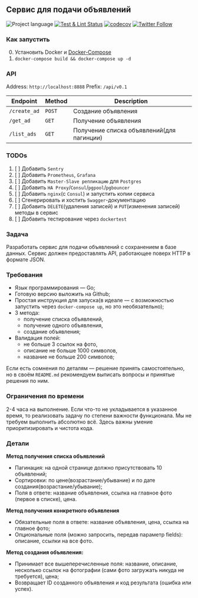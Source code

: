 ## Сервис для подачи объявлений
![Project language][badge_language]
[![Test & Lint Status][badge_build]][link_build]
[![codecov](https://codecov.io/gh/nizhikebinesi/golang-test-task/graph/badge.svg?token=JJVKAZ8PWX)](https://codecov.io/gh/nizhikebinesi/golang-test-task)
[![Twitter Follow](https://img.shields.io/twitter/follow/nizhikebinesi)](https://twitter.com/nizhikebinesi)


[badge_build]:https://img.shields.io/github/workflow/status/nizhikebinesi/golang-test-task/Check%20on%20PRs%20and%20push
[badge_language]:https://img.shields.io/badge/language-go_1.18-blue.svg?longCache=true
[link_build]:https://github.com/nizhikebinesi/golang-test-task/actions


### Как запустить
0. Установить Docker и [Docker-Compose](https://www.digitalocean.com/community/tutorials/how-to-install-and-use-docker-compose-on-ubuntu-20-04-ru)
1. `docker-compose build && docker-compose up -d`

### API
Address: `http://localhost:8888`
Prefix: `/api/v0.1`

| Endpoint | Method | Description                                |
| ---   | ------------- |--------------------------------------------|
| `/create_ad` | `POST` | Создание объявления |                       
| `/get_ad` | `GET` | Получение объявления |                      
| `/list_ads` | `GET` | Получение списка объявлений(для пагинции)  |

### TODOs
1. [ ] Добавить `Sentry`
2. [ ] Добавить `Prometheus`, `Grafana`
3. [ ] Добавить `Master-Slave репликацию` для `Postgres`
4. [ ] Добавить `HA Proxy`/`Consul`/`pgpool`/`pgbouncer`
5. [ ] Добавить `nginx`(с `Consul`) и запустить копии сервиса
6. [ ] Сгенерировать и хостить `Swagger`-документацию
7. [ ] Добавить `DELETE`(удаления записей) и `PUT`(изменения записей) методы в сервис
8. [ ] Добавить тестирование через `dockertest`

### **Задача**

Разработать сервис для подачи объявлений с сохранением в базе данных. 
Сервис должен предоставлять API, работающее поверх HTTP в формате JSON.

### **Требования**

- Язык программирования — Go;
- Готовую версию выложить на Github;
- Простая инструкция для запуска(в идеале 
— с возможностью запустить через `docker-compose up`, но это необязательно);
- 3 метода:
    - получение списка объявлений,
    - получение одного объявления,
    - создание объявления;
- Валидация полей:
    - не больше 3 ссылок на фото,
    - описание не больше 1000 символов,
    - название не больше 200 символов;

Если есть сомнения по деталям — решение принять самостоятельно, 
но в своём `README.md` рекомендуем выписать вопросы и принятые решения по ним.

### Ограничения по времени

2-4 часа на выполнение. Если что-то не укладывается в указанное время, 
то реализовать задачу по степени важности функционала. 
Мы не требуем выполнить абсолютно всё. Здесь важны умение приоритизировать и 
чистота кода.

### **Детали**

**Метод получения списка объявлений**

- Пагинация: на одной странице должно присутствовать 10 объявлений;
- Cортировки: по цене(возрастание/убывание) и 
по дате создания(возрастание/убывание);
- Поля в ответе: название объявления, 
ссылка на главное фото (первое в списке), цена.

**Метод получения конкретного объявления**

- Обязательные поля в ответе: название объявления, цена, ссылка на главное фото;
- Опциональные поля (можно запросить, передав параметр fields): 
описание, ссылки на все фото.

**Метод создания объявления:**

- Принимает все вышеперечисленные поля: название, описание, 
несколько ссылок на фотографии
(сами фото загружать никуда не требуется), цена;
- Возвращает ID созданного объявления и код результата (ошибка или успех).
